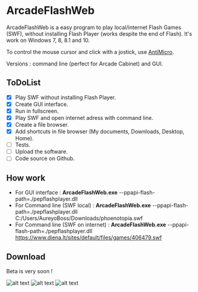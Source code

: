 # ArcadeFlashWeb
ArcadeFlashWeb is a easy program to play local/internet Flash Games (SWF), without installing Flash Player (works despite the end of Flash).
It's work on Windows 7, 8, 8.1 and 10.

To control the mouse cursor and click with a jostick, use [AntiMicro](https://github.com/AntiMicro/antimicro "AntiMicro's Homepage").

Versions : command line (perfect for Arcade Cabinet) and GUI.

## ToDoList
* [x] Play SWF without installing Flash Player.
* [x] Create GUI interface.
* [x] Run in fullscreen.
* [x] Play SWF and open internet adress with command line.
* [x] Create a file browser.
* [x] Add shortcuts in file browser (My documents, Downloads, Desktop, Home).
* [ ] Tests.
* [ ] Upload the software.
* [ ] Code source on Github.

## How work
- For GUI interface : **ArcadeFlashWeb.exe** --ppapi-flash-path=./pepflashplayer.dll
- For Command line (SWF local) : **ArcadeFlashWeb.exe** --ppapi-flash-path=./pepflashplayer.dll C:/Users/AureyoBoss/Downloads/phoenotopia.swf
- For Command line (SWF on internet) : **ArcadeFlashWeb.exe** --ppapi-flash-path=./pepflashplayer.dll https://www.diena.lt/sites/default/files/games/406479.swf

## Download
Beta is very soon !

![alt text](https://github.com/aureyoboss/ArcadeFlashWeb/blob/main/Flash_RetroBat_AureyoBoss_01.jpg?raw=true)
![alt text](https://github.com/aureyoboss/ArcadeFlashWeb/blob/main/Flash_RetroBat_AureyoBoss_02.jpg?raw=true)
![alt text](https://github.com/aureyoboss/ArcadeFlashWeb/blob/main/Flash_RetroBat_AureyoBoss_03.jpg?raw=true)
